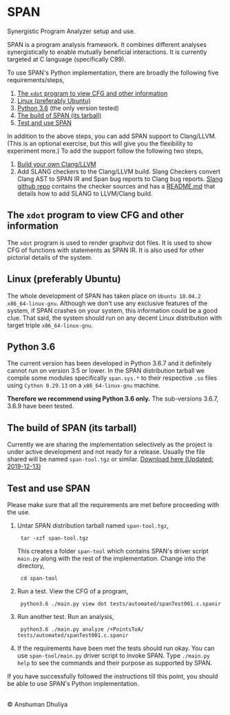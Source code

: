SPAN
====================
Synergistic Program Analyzer setup and use.

SPAN is a program analysis framework.
It combines different analyses synergistically
to enable mutually beneficial interactions.
It is currently targeted at C language (specifically C99).

To use SPAN's Python implementation,
there are broadly the following five requirements/steps,

1. [The `xdot` program to view CFG and other information](#xdot)
2. [Linux (preferably Ubuntu)](#linux)
3. [Python 3.6](#python) (the only version tested)
4. [The build of SPAN (its tarball)](#span-build)
5. [Test and use SPAN](#testspan)

In addition to the above steps, you can add SPAN support
to Clang/LLVM.
(This is an optional exercise, but this will give you the flexibility to
experiment more.) To add the support follow the following two steps,

1. [Build your own Clang/LLVM](../compilers/llvm/get_started.html)
2. Add SLANG checkers to the Clang/LLVM build.
   Slang Checkers convert Clang AST to SPAN IR and
   Span bug reports to Clang bug reports.
   [Slang github repo](https://github.com/adhuliya/SLANG) contains the checker sources and
   has a [README.md](https://github.com/adhuliya/SLANG/blob/master/README.md)
   that details how to add SLANG to LLVM/Clang build.

<a name="xdot"></a>
## The `xdot` program to view CFG and other information
The `xdot` program is used to render graphviz dot files.
It is used to show CFG of functions
with statements as SPAN IR. It is also used for other
pictorial details of the system.

<a name="linux"></a>
## Linux (preferably Ubuntu)
The whole development of SPAN has taken place on
`Ubuntu 18.04.2 x86_64-linux-gnu`.
Although we don't use any exclusive features of the system,
if SPAN crashes on your system, this information could be a good clue.
That said, the system should run on any decent Linux distribution
with target triple `x86_64-linux-gnu`.

<a name="python"></a>
## Python 3.6
The current version has been developed in Python 3.6.7 and it
definitely cannot run on version 3.5 or lower.
In the SPAN distribution tarball we compile some
modules specifically `span.sys.*` to their respective `.so`
files using `Cython 0.29.13` on a `x86_64-linux-gnu` machine.

**Therefore we recommend using Python 3.6 only.**
The sub-versions 3.6.7, 3.6.9 have been tested.

<a name="span-build"></a>
## The build of SPAN (its tarball)
Currently we are sharing the implementation selectively as the project
is under active development and not ready for a release.
Usually the file shared will be named `span-tool.tgz` or similar.
[Download here (Updated: 2019-12-13)](https://drive.google.com/open?id=1fogXd3vELBc9qVjxBk00nWw-rWG17joq)

<a name="testspan"></a>
## Test and use SPAN
Please make sure that all the requirements are met before
proceeding with the use.

1. Untar SPAN distribution tarball named `span-tool.tgz`,

        tar -xzf span-tool.tgz

   This creates a folder `span-tool` which contains SPAN's
   driver script `main.py` along with the rest of the implementation.
   Change into the directory,

        cd span-tool

2. Run a test. View the CFG of a program,
       
        python3.6 ./main.py view dot tests/automated/spanTest001.c.spanir

3. Run another test. Run an analysis,
       
        python3.6 ./main.py analyze /+PointsToA/ tests/automated/spanTest001.c.spanir

4. If the requirements have been met the tests should run okay.
   You can use `span-tool/main.py` driver script
   to invoke SPAN. Type `./main.py help` to see the commands and their
   purpose as supported by SPAN.

If you have successfully followed the instructions till this point,
you should be able to use SPAN's Python implementation.

[1]: http://adhuliya.pythonanywhere.com/compilers/llvm/get_started.html
[2]: https://github.com/adhuliya/SLANG
[3]: https://github.com/adhuliya/SLANG/blob/master/README.md

<div class="footer"> <br/> &copy; Anshuman Dhuliya <br/> </div>

